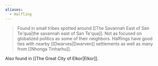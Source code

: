 ```yaml
---
aliases:
  - Halfling
---
```

> Found in small tribes spotted around [[The Savannah East of San Te'qua|the savannah east of San Te'qua]]. Not as focused on globalized politics as some of their neighbors. Halflings have good ties with nearby [[Dwarves|Dwarven]] settlements as well as many from [[Nhonga Tinharhu]].

Also found in [[The Great City of Elkor|Elkor]].